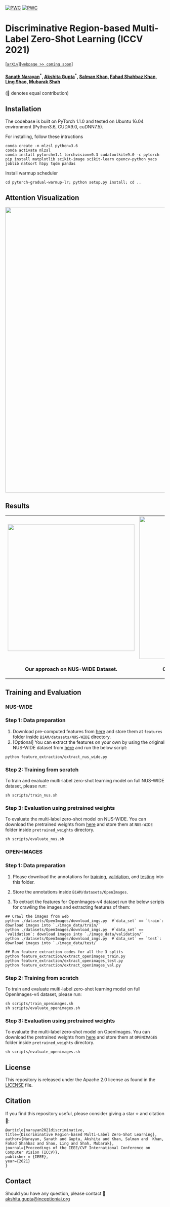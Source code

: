 [![PWC](https://img.shields.io/endpoint.svg?url=https://paperswithcode.com/badge/discriminative-region-based-multi-label-zero/multi-label-zero-shot-learning-on-nus-wide)](https://paperswithcode.com/sota/multi-label-zero-shot-learning-on-nus-wide?p=discriminative-region-based-multi-label-zero)
[![PWC](https://img.shields.io/endpoint.svg?url=https://paperswithcode.com/badge/discriminative-region-based-multi-label-zero/multi-label-zero-shot-learning-on-open-images)](https://paperswithcode.com/sota/multi-label-zero-shot-learning-on-open-images?p=discriminative-region-based-multi-label-zero)
# Discriminative Region-based Multi-Label Zero-Shot Learning (ICCV 2021)
[[`arXiv`](https://arxiv.org/pdf/2108.09301.pdf)][[`webpage >> coming soon`](https://akshitac8.github.io/BiAM/)]

#### [Sanath Narayan](https://sites.google.com/view/sanath-narayan)<sup>\*</sup>, [Akshita Gupta](https://akshitac8.github.io/)<sup>\*</sup>, [Salman Khan](https://salman-h-khan.github.io/), [Fahad Shahbaz Khan](https://sites.google.com/view/fahadkhans/home), [Ling Shao](https://scholar.google.com/citations?user=z84rLjoAAAAJ&hl=en), [Mubarak Shah](https://scholar.google.com/citations?user=p8gsO3gAAAAJ&hl=en) ####

(:star2: denotes equal contribution)


## Installation
The codebase is built on PyTorch 1.1.0 and tested on Ubuntu 16.04 environment (Python3.6, CUDA9.0, cuDNN7.5).

For installing, follow these intructions
 
```
conda create -n mlzsl python=3.6
conda activate mlzsl
conda install pytorch=1.1 torchvision=0.3 cudatoolkit=9.0 -c pytorch
pip install matplotlib scikit-image scikit-learn opencv-python yacs joblib natsort h5py tqdm pandas
```
Install warmup scheduler

```
cd pytorch-gradual-warmup-lr; python setup.py install; cd ..

```

## Attention Visualization

<img src = "https://i.imgur.com/LJujDPx.png" width="900">

## Results
<table>
  <tr>
    <td> <img src = "https://i.imgur.com/DzhhRH0.png" width="400"> </td>
    <td> <img src = "https://i.imgur.com/B6XWZmR.png" width="450"> </td>
  </tr>
  <tr>
    <td><p align="center"><b>Our approach on NUS-WIDE Dataset.</b></p></td>
    <td><p align="center"><b>Our approach on OpenImages Dataset.</b></p></td>
  </tr>
</table>


## Training and Evaluation

### NUS-WIDE

### Step 1: Data preparation

1) Download pre-computed features from [here](https://drive.google.com/drive/folders/1IBsJDS6eib_lA0yCBiGKL6enpzLv59Kt?usp=sharing) and store them at `features` folder inside `BiAM/datasets/NUS-WIDE` directory.
2) [Optional] You can extract the features on your own by using the original NUS-WIDE dataset from [here](https://lms.comp.nus.edu.sg/wp-content/uploads/2019/research/nuswide/NUS-WIDE.html) and run the below script:

```
python feature_extraction/extract_nus_wide.py

```

### Step 2: Training from scratch

To train and evaluate multi-label zero-shot learning model on full NUS-WIDE dataset, please run:

```
sh scripts/train_nus.sh
```

### Step 3: Evaluation using pretrained weights

To evaluate the multi-label zero-shot model on NUS-WIDE. You can download the pretrained weights from [here](https://drive.google.com/drive/folders/1o03bqr_yNPblwAPjv2J83tMsHEDiEKPk?usp=sharing) and store them at `NUS-WIDE` folder inside `pretrained_weights` directory.

```
sh scripts/evaluate_nus.sh
```

### OPEN-IMAGES

### Step 1: Data preparation

1) Please download the annotations for [training](https://storage.googleapis.com/openimages/2018_04/train/train-annotations-human-imagelabels.csv), [validation]( https://storage.googleapis.com/openimages/2018_04/validation/validation-annotations-human-imagelabels.csv), and [testing](https://storage.googleapis.com/openimages/2018_04/test/test-annotations-human-imagelabels.csv) into this folder.

2) Store the annotations inside `BiAM/datasets/OpenImages`.

3) To extract the features for OpenImages-v4 dataset run the below scripts for crawling the images and extracting features of them:

```
## Crawl the images from web
python ./datasets/OpenImages/download_imgs.py  #`data_set` == `train`: download images into `./image_data/train/`
python ./datasets/OpenImages/download_imgs.py  #`data_set` == `validation`: download images into `./image_data/validation/`
python ./datasets/OpenImages/download_imgs.py  #`data_set` == `test`: download images into `./image_data/test/`

## Run feature extraction codes for all the 3 splits
python feature_extraction/extract_openimages_train.py
python feature_extraction/extract_openimages_test.py
python feature_extraction/extract_openimages_val.py

```

### Step 2: Training from scratch

To train and evaluate multi-label zero-shot learning model on full OpenImages-v4 dataset, please run:

```
sh scripts/train_openimages.sh
sh scripts/evaluate_openimages.sh

```

### Step 3: Evaluation using pretrained weights

To evaluate the multi-label zero-shot model on OpenImages. You can download the pretrained weights from [here](https://drive.google.com/drive/folders/1gW0rBofvVXiqfplQWGJLzao8v1bJ3Z8T?usp=sharing) and store them at `OPENIMAGES` folder inside `pretrained_weights` directory.

```
sh scripts/evaluate_openimages.sh
```

## License
This repository is released under the Apache 2.0 license as found in the [LICENSE](LICENSE) file.

## Citation
If you find this repository useful, please consider giving a star :star: and citation :confetti_ball::

    @article{narayan2021discriminative,
    title={Discriminative Region-based Multi-Label Zero-Shot Learning},
    author={Narayan, Sanath and Gupta, Akshita and Khan, Salman and  Khan, Fahad Shahbaz and Shao, Ling and Shah, Mubarak},
    journal={Proceedings of the IEEE/CVF International Conference on Computer Vision (ICCV)},
    publisher = {IEEE},
    year={2021}
    }

## Contact
Should you have any question, please contact :e-mail: akshita.gupta@inceptioniai.org
